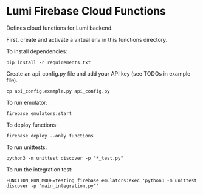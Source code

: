 # Lumi Firebase Cloud Functions

Defines cloud functions for Lumi backend.

First, create and activate a virtual env in this functions directory.

To install dependencies:

```
pip install -r requirements.txt
```

Create an api_config.py file and add your API key (see TODOs in example file).

```
cp api_config.example.py api_config.py
```

To run emulator:

```
firebase emulators:start
```

To deploy functions:

```
firebase deploy --only functions
```

To run unittests:

```
python3 -m unittest discover -p "*_test.py"
```

To run the integration test:

```
FUNCTION_RUN_MODE=testing firebase emulators:exec 'python3 -m unittest discover -p "main_integration.py"'
```
